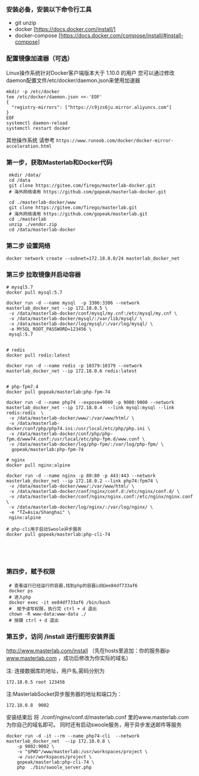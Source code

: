 
### 安装必备，安装以下命令行工具

- git unzip  
- docker [https://docs.docker.com/install/]
- docker-compose [https://docs.docker.com/compose/install/#install-compose]



### 配置镜像加速器（可选） 
Linux操作系统针对Docker客户端版本大于 1.10.0 的用户
您可以通过修改daemon配置文件/etc/docker/daemon.json来使用加速器 
```
mkdir -p /etc/docker
tee /etc/docker/daemon.json <<-'EOF'
{
  "registry-mirrors": ["https://c9jzs6ju.mirror.aliyuncs.com"]
}
EOF
systemctl daemon-reload
systemctl restart docker
```
其他操作系统 请参考 `https://www.runoob.com/docker/docker-mirror-acceleration.html`



### 第一步，获取Masterlab和Docker代码

```
 mkdir /data/
 cd /data
 git clone https://gitee.com/firego/masterlab-docker.git
 # 海外网络请用 https://github.com/gopeak/masterlab-docker.git

 cd ./masterlab-docker/www
 git clone https://gitee.com/firego/masterlab.git
 # 海外网络请用 https://github.com/gopeak/masterlab.git
 cd ./masterlab
 unzip ./vendor.zip          
 cd /data/masterlab-docker
```


### 第二步 设置网络
```
docker network create --subnet=172.18.0.0/24 masterlab_docker_net
```


### 第三步 拉取镜像并启动容器 
```
# mysql5.7 
docker pull mysql:5.7

docker run -d --name mysql  -p 3306:3306 --network masterlab_docker_net --ip 172.18.0.5 \
 -v /data/masterlab-docker/conf/mysql/my.cnf:/etc/mysql/my.cnf \
 -v /data/masterlab-docker/mysql/:/var/lib/mysql/ \
 -v /data/masterlab-docker/log/mysql/:/var/log/mysql/ \
 -e MYSQL_ROOT_PASSWORD=123456 \
 mysql:5.7
 
 
# redis 
docker pull redis:latest

docker run -d --name redis -p 10379:10379 --network masterlab_docker_net --ip 172.18.0.6 redis:latest
 

# php-fpm7.4 
docker pull gopeak/masterlab:php-fpm-74

docker run -d --name php74 --expose=9000 -p 9000:9000 --network masterlab_docker_net --ip 172.18.0.4  --link mysql:mysql --link redis:redis  \
 -v /data/masterlab-docker/www/:/var/www/html/ \
 -v /data/masterlab-docker/conf/php/php74.ini:/usr/local/etc/php/php.ini \
 -v /data/masterlab-docker/conf/php/php-fpm.d/www74.conf:/usr/local/etc/php-fpm.d/www.conf \
 -v /data/masterlab-docker/log/php-fpm/:/var/log/php-fpm/ \
  gopeak/masterlab:php-fpm-74
  
# nginx 
docker pull nginx:alpine

docker run -d --name nginx -p 80:80 -p 443:443 --network masterlab_docker_net --ip 172.18.0.2 --link php74:fpm74 \
 -v /data/masterlab-docker/www/:/var/www/html/ \
 -v /data/masterlab-docker/conf/nginx/conf.d:/etc/nginx/conf.d/ \
 -v /data/masterlab-docker/conf/nginx/nginx.conf:/etc/nginx/nginx.conf \
 -v /data/masterlab-docker/log/nginx/:/var/log/nginx/ \
 -e "TZ=Asia/Shanghai" \
 nginx:alpine
 
# php-cli用于启动Swoole异步服务
docker pull gopeak/masterlab:php-cli-74


 
 
```
 
	  

### 第四步，赋予权限

```
 # 查看运行已经运行的容器,找到php的容器id如ee84df733af6 
 docker ps          
 # 进入php
 docker exec -it ee84df733af6 /bin/bash       
 #  赋予读写权限，执行完 ctrl + d 退出
 chown -R www-data:www-data ./              
 # 按键 ctrl + d 退出
```


### 第五步，访问 /install  进行图形安装界面

http://www.masterlab.com/install （先在hosts里追加：你的服务器ip www.masterlab.com ，成功后修改为你实际的域名）

注: 连接数据库的地址，用户名,密码分别为  
```
172.18.0.5 root 123456
```
注:MasterlabSocket异步服务器的地址和端口为： 
```
172.18.0.8  9002
```

安装结束后 将 ./conf/nginx/conf.d/masterlab.conf 里的www.masterlab.com为你自己的域名即可。
同时还有启动swoole服务，用于异步发送邮件等服务

```
docker run -d -it --rm --name php74-cli  --network masterlab_docker_net  --ip 172.18.0.8 \
    -p 9002:9002 \
    -v "$PWD"/www/masterlab:/usr/workspaces/project \
    -w /usr/workspaces/project \
    gopeak/masterlab:php-cli-74 \
    php  ./bin/swoole_server.php
    
```    


 
 
 
	
